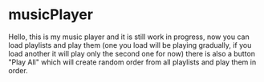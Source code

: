 # musicPlayer
Hello, this is my music player and it is still work in progress, now you can load playlists and play them (one you load will be playing gradually, if you load another it will play only the second one for now) there is also a button "Play All" which will create random order from all playlists and play them in order.
